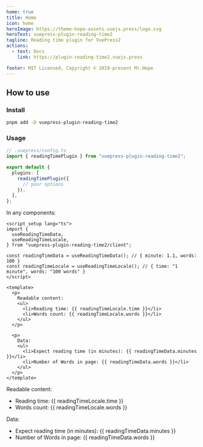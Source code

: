 ```yaml
---
home: true
title: Home
icon: home
heroImage: https://theme-hope-assets.vuejs.press/logo.svg
heroText: vuepress-plugin-reading-time2
tagline: Reading time plugin for VuePress2
actions:
  - text: Docs
    link: https://plugin-reading-time2.vuejs.press

footer: MIT Licensed, Copyright © 2019-present Mr.Hope
---
```


## How to use

### Install

```bash
pnpm add -D vuepress-plugin-reading-time2
```

### Usage

```ts
// .vuepress/config.ts
import { readingTimePlugin } from "vuepress-plugin-reading-time2";

export default {
  plugins: [
    readingTimePlugin({
      // your options
    }),
  ],
};
```

In any components:

```vue
<script setup lang="ts">
import {
  useReadingTimeData,
  useReadingTimeLocale,
} from "vuepress-plugin-reading-time2/client";

const readingTimeData = useReadingTimeData(); // { minute: 1.1, words: 100 }
const readingTimeLocale = useReadingTimeLocale(); // { time: "1 minute", words: "100 words" }
</script>

<template>
  <p>
    Readable content:
    <ul>
      <li>Reading time: {{ readingTimeLocale.time }}</li>
      <li>Words count: {{ readingTimeLocale.words }}</li>
    </ul>
  </p>

  <p>
    Data:
    <ul>
      <li>Expect reading time (in minutes): {{ readingTimeData.minutes }}</li>
      <li>Number of Words in page: {{ readingTimeData.words }}</li>
    </ul>
  </p>
</template>
```

Readable content:

- Reading time: {{ readingTimeLocale.time }}
- Words count: {{ readingTimeLocale.words }}

Data:

- Expect reading time (in minutes): {{ readingTimeData.minutes }}
- Number of Words in page: {{ readingTimeData.words }}

<script setup lang="ts">
import {
  useReadingTimeData,
  useReadingTimeLocale,
} from "vuepress-plugin-reading-time2/client";

const readingTimeData = useReadingTimeData(); // { minute: 1.1, words: 100 }
const readingTimeLocale = useReadingTimeLocale(); // { time: "1 minute", words: "100 words" }
</script>

